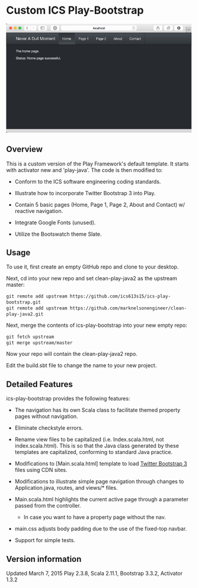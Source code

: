 Custom ICS Play-Bootstrap
=================================

<img src="sample-page.png" width="500px"/>

## Overview

This is a custom version of the Play Framework's default template.  It starts with activator new and 'play-java'.  The code is then modified to:

  * Conform to the ICS software engineering coding standards.

  * Illustrate how to incorporate Twitter Bootstrap 3 into Play.

  * Contain 5 basic pages (Home, Page 1, Page 2, About and Contact) w/ reactive navigation.

  * Integrate Google Fonts (unused).

  * Utilize the Bootswatch theme Slate.


## Usage

To use it, first create an empty GitHub repo and clone to your desktop.

Next, cd into your new repo and set clean-play-java2 as the upstream master:

    git remote add upstream https://github.com/ics613s15/ics-play-bootstrap.git
    git remote add upstream https://github.com/marknelsonengineer/clean-play-java2.git

Next, merge the contents of ics-play-bootstrap into your new empty repo:

    git fetch upstream
    git merge upstream/master

Now your repo will contain the clean-play-java2 repo.

Edit the build.sbt file to change the name to your new project.


## Detailed Features

ics-play-bootstrap provides the following features:

  * The navigation has its own Scala class to facilitate themed property pages without navigation.

  * Eliminate checkstyle errors.

  * Rename view files to be capitalized (i.e. Index.scala.html, not index.scala.html). This is so that the Java class
    generated by these templates are capitalized, conforming to standard Java practice.

  * Modifications to [Main.scala.html] template to load [Twitter Bootstrap 3](http://getbootstrap.com/) files using CDN sites.

  * Modifications to illustrate simple page navigation through changes to Application.java, routes, and views/* files.

  * Main.scala.html highlights the current active page through a parameter passed from the controller.
    - In case you want to have a property page without the nav.

  * main.css adjusts body padding due to the use of the fixed-top navbar.

  * Support for simple tests.


## Version information

Updated March 7, 2015
Play 2.3.8, Scala 2.11.1, Bootstrap 3.3.2, Activator 1.3.2

